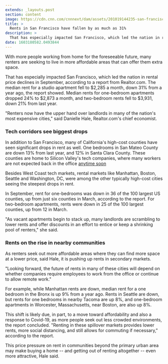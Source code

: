 ```yaml
--- 
extends: _layouts.post 
section: content 
image: https://cdn.cnn.com/cnnnext/dam/assets/201019144235-san-francisco-rents-restricted-super-tease.jpg 
title: > 
  Rents in San Francisco have fallen by as much as 31% 
description: > 
  That has especially impacted San Francisco, which led the nation in rental price declines in September, according to a report from Realtor.com.The median rent for a studio apartment fell to $2,285 a month, down 31% from a year ago, the report showed.Median rents for one-bedroom apartments dropped 24% to $2,873 a month, and two-bedroom rents fell to $3,931, down 21% from last year.For two-bedroom apartments, rents were down in 25 of the 100 largest counties, up from 12 in March.For example, while Manhattan rents are down, median rent for a one bedroom in the Bronx is up 9% from a year ago. 
date: 1603180582.0493844 
--- 
```

<div><p>With more people working from home for the foreseeable future, many renters are seeking to live in more affordable areas that can offer them extra space.</p><p>That has especially impacted San Francisco, which led the nation in rental price declines in September, according to a report from Realtor.com. The median rent for a studio apartment fell to $2,285 a month, down 31% from a year ago, the report showed. Median rents for one-bedroom apartments dropped 24% to $2,873 a month, and two-bedroom rents fell to $3,931, down 21% from last year.</p><p class="zn-body__paragraph">"Renters now have the upper hand over landlords in many of the nation's most expensive cities," said Danielle Hale, Realtor.com's chief economist. </p><p class="zn-body__paragraph"><h3>Tech corridors see biggest drops</h3></p><a></a><p>In addition to San Francisco, many of California's high-cost counties have seen significant drops in rent as well. One bedrooms in San Mateo County are down 13% from last year, and 12% in Santa Clara County. These counties are home to Silicon Valley's tech companies, where many workers are not expected back in the office <a href="https://www.cnn.com/2020/08/27/tech/okta-permanent-remote/index.html" target="_blank">anytime soon</a> </p><p class="zn-body__paragraph">Besides West Coast tech markets, rental markets like Manhattan, Boston, Seattle and Washington, DC, were among the other typically high-cost cities seeing the steepest drops in rent. </p><p id="cnn-end-of-content" class="myFinance-widget"></p><p class="zn-body__paragraph">In September, rent for one-bedrooms was down in 36 of the 100 largest US counties, up from just six counties in March, according to the report. For two-bedroom apartments, rents were down in 25 of the 100 largest counties, up from 12 in March.</p><p class="zn-body__paragraph">"As vacant apartments begin to stack up, many landlords are scrambling to lower rents and offer discounts in an effort to entice or keep a shrinking pool of renters," she said. </p><p class="zn-body__paragraph"><h3>Rents on the rise in nearby communities</h3></p><p class="zn-body__paragraph">As renters seek out more affordable areas where they can find more space at a lower price, said Hale, it is pushing up rents in secondary markets. </p><p class="zn-body__paragraph">"Looking forward, the future of rents in many of these cities will depend on whether companies require employees to work from the office or continue to allow remote work." </p><p class="zn-body__paragraph">For example, while Manhattan rents are down, median rent for a one bedroom in the Bronx is up 9% from a year ago. Rents in Seattle are down, but rents for one bedrooms in nearby Tacoma are up 8%, and one-bedroom apartments in Worcester, Massachusetts, near Boston, are also up 8%. </p><p></p><ul class="cn cn-list-hierarchical-xs cn--idx-20 cn-zoneAdContainer"></ul><p class="zn-body__paragraph">This shift is likely due, in part, to a move toward affordability and also a response to Covid-19, as more people seek out less crowded environments, the report concluded. "Renting in these spillover markets provides lower rents, more social distancing, and still allows for commuting if necessary," according to the report. </p><p class="zn-body__paragraph">This price pressure on rent in communities beyond the primary urban area may make buying a home -- and getting out of renting altogether -- even more attractive, Hale said. </p></div>